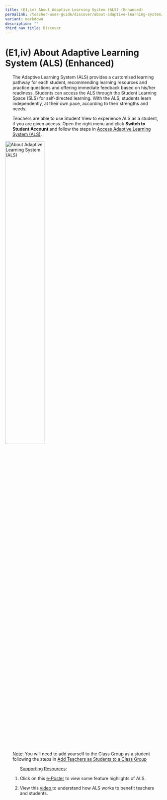 ```yaml
---
title: (E1,iv) About Adaptive Learning System (ALS) (Enhanced)
permalink: /teacher-user-guide/discover/about-adaptive-learning-system/
variant: markdown
description: ""
third_nav_title: Discover
---
```

<h1>(E1,iv) About Adaptive Learning System (ALS) (Enhanced)</h1>
<ol>The Adaptive Learning System (ALS) provides a customised learning pathway for each student, recommending learning resources and practice questions and offering immediate feedback based on his/her readiness. Students can access the ALS through the Student Learning Space (SLS) for self-directed learning. With the ALS, students learn independently, at their own pace, according to their strengths and needs.</ol>
<ol>Teachers are able to use Student View to experience ALS as a student, if you are given access. Open the right menu and click <strong>Switch to Student Account</strong> and follow the steps in <a target="_blank" href="/student-user-guide/self-study/access-adaptive-learning-system/">Access Adaptive Learning System (ALS)</a>.</ol>
<img alt="About Adaptive Learning System (ALS)" style="width: 50%;" src="/images/2Teacher/Cu-TeacherStudent3.png">
<ol><u>Note</u>: You will need to add yourself to the Class Group as a student following the steps in <a target="_blank" href="/teacher-user-guide/organise/add-teachers-as-students-to-a-class-group/">Add Teachers as Students to a Class Group</a>

<ol><u>Supporting Resources</u>:
<li><p>Click on this <a target="_blank" href="/files/Userguide/Downloadable%20Resources/als_14_feb.pdf">e-Poster</a> to view some feature highlights of ALS.</p></li>
<li><p>View this <a target="_blank" href="https://www.youtube.com/watch?v=cWkoFG32Aho"> video </a> to understand how ALS works to benefit teachers and students.</p></li>
</ol></ol>